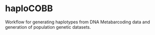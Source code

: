 # haploCOBB
Workflow for generating haplotypes from DNA Metabarcoding data and generation of population genetic datasets.
